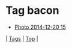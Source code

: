 <!--
title: Tag bacon
date: 2020-06-28T14:57:48.602Z
tags:
-->
# Tag bacon

 * [Photo 2014-12-20 15](105691058822.md)

| [Tags](tags.md) | [Top](index.md) |

